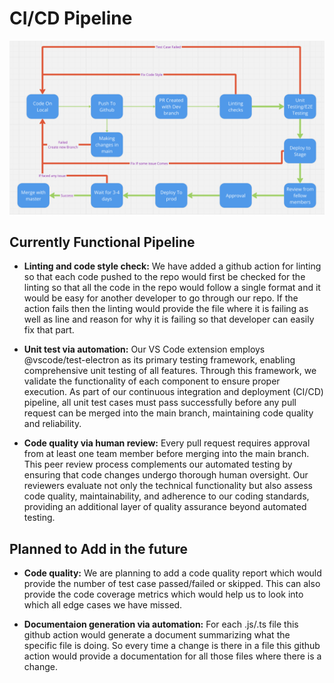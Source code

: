 # CI/CD Pipeline
![CI/CD diagram](cicd.png)

## Currently Functional Pipeline
- **Linting and code style check:**
    We have added a github action for linting so that each code pushed to the repo would first be checked for the linting so that all the code in the repo would follow a single format and it would be easy for another developer to go through our repo. If the action fails then the linting would provide the file where it is failing as well as line and reason for why it is failing so that developer can easily fix that part.

- **Unit test via automation:**
    Our VS Code extension employs @vscode/test-electron as its primary testing framework, enabling comprehensive unit testing of all features. Through this framework, we validate the functionality of each component to ensure proper execution. As part of our continuous integration and deployment (CI/CD) pipeline, all unit test cases must pass successfully before any pull request can be merged into the main branch, maintaining code quality and reliability.

- **Code quality via human review:**
    Every pull request requires approval from at least one team member before merging into the main branch. This peer review process complements our automated testing by ensuring that code changes undergo thorough human oversight. Our reviewers evaluate not only the technical functionality but also assess code quality, maintainability, and adherence to our coding standards, providing an additional layer of quality assurance beyond automated testing.



## Planned to Add in the future
- **Code quality:** 
    We are planning to add a code quality report which would provide the number of test case passed/failed or skipped. This can also provide the code coverage metrics which would help us to look into which all edge cases we have missed.

- **Documentaion generation via automation:**
    For each .js/.ts file this github action would generate a document summarizing what the specific file is doing. So every time a change is there in a file this github action would provide a documentation for all those files where there is a change.
